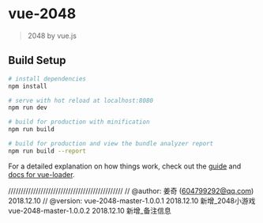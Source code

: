 # vue-2048

> 2048 by vue.js

## Build Setup

``` bash
# install dependencies
npm install

# serve with hot reload at localhost:8080
npm run dev

# build for production with minification
npm run build

# build for production and view the bundle analyzer report
npm run build --report
```

For a detailed explanation on how things work, check out the [guide](http://vuejs-templates.github.io/webpack/) and [docs for vue-loader](http://vuejs.github.io/vue-loader).


//////////////////////////////////////////////
//	@author: 姜奇 (604799292@qq.com) 2018.12.10
//	@version: vue-2048-master-1.0.0.1  2018.12.10  新增_2048小游戏
			  vue-2048-master-1.0.0.2  2018.12.10  新增_备注信息